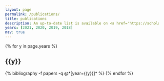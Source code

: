 ```yaml
---
layout: page
permalink: /publications/
title: publications
description: An up-to-date list is available on <a href="https://scholar.google.co.in/citations?user=MasiEogAAAAJ&hl=en" target="_blank">Google Scholar</a>
years: [2021, 2020, 2019, 2018]
nav: true
---
```


<div class="publications">

{% for y in page.years %}
  <h2 class="year">{{y}}</h2>
  {% bibliography -f papers -q @*[year={{y}}]* %}
{% endfor %}

</div>
